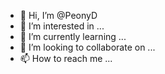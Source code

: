 - 👋 Hi, I’m @PeonyD
- 👀 I’m interested in ...
- 🌱 I’m currently learning ...
- 💞️ I’m looking to collaborate on ...
- 📫 How to reach me ...

<!---
PeonyD/PeonyD is a ✨ special ✨ repository because its `README.md` (this file) appears on your GitHub profile.
You can click the Preview link to take a look at your changes.
--->
